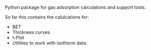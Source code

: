 Python package for gas adsorption calculations and support tools.

So far this contains the calulcations for:
- BET
- Thickness curves
- t-Plot
- Utilities to work with isotherm data.
